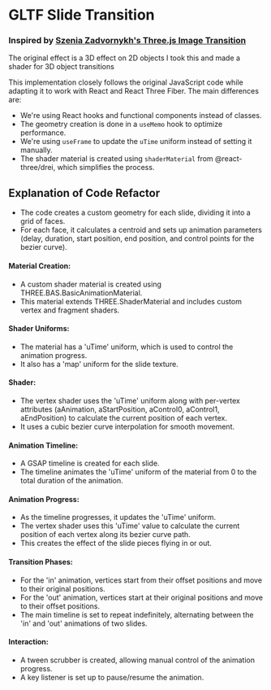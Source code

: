 # GLTF Slide Transition

### Inspired by [Szenia Zadvornykh's Three.js Image Transition](https://codepen.io/zadvorsky/pen/PNXbGo)

The original effect is a 3D effect on 2D objects
I took this and made a shader for 3D object transitions

This implementation closely follows the original JavaScript code while adapting it to work with React and React Three Fiber. The main differences are:

- We're using React hooks and functional components instead of classes.
- The geometry creation is done in a `useMemo` hook to optimize performance.
- We're using `useFrame` to update the `uTime` uniform instead of setting it manually.
- The shader material is created using `shaderMaterial` from @react-three/drei, which simplifies the process.


## Explanation of Code Refactor

- The code creates a custom geometry for each slide, dividing it into a grid of faces.
- For each face, it calculates a centroid and sets up animation parameters (delay, duration, start position, end position, and control points for the bezier curve).

#### Material Creation:
- A custom shader material is created using THREE.BAS.BasicAnimationMaterial.
- This material extends THREE.ShaderMaterial and includes custom vertex and fragment shaders.

#### Shader Uniforms:
- The material has a 'uTime' uniform, which is used to control the animation progress.
- It also has a 'map' uniform for the slide texture.

#### Shader:
- The vertex shader uses the 'uTime' uniform along with per-vertex attributes (aAnimation, aStartPosition, aControl0, aControl1, aEndPosition) to calculate the current position of each vertex.
- It uses a cubic bezier curve interpolation for smooth movement.

#### Animation Timeline:
- A GSAP timeline is created for each slide.
- The timeline animates the 'uTime' uniform of the material from 0 to the total duration of the animation.

#### Animation Progress:
- As the timeline progresses, it updates the 'uTime' uniform.
- The vertex shader uses this 'uTime' value to calculate the current position of each vertex along its bezier curve path.
- This creates the effect of the slide pieces flying in or out.

#### Transition Phases:
- For the 'in' animation, vertices start from their offset positions and move to their original positions.
- For the 'out' animation, vertices start at their original positions and move to their offset positions.
- The main timeline is set to repeat indefinitely, alternating between the 'in' and 'out' animations of two slides.

#### Interaction:

- A tween scrubber is created, allowing manual control of the animation progress.
- A key listener is set up to pause/resume the animation.
